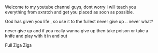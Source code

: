 Welcome to my youtube channel guys, 
dont worry i will teach you everything from sxratch and get you placed as soon as possible.


God has given you life , so use it to the fullest 
never give up .. never what?



never give up and if you really wanna give up then take poison or take a knife and play with it in and out


Full Ziga Ziga
